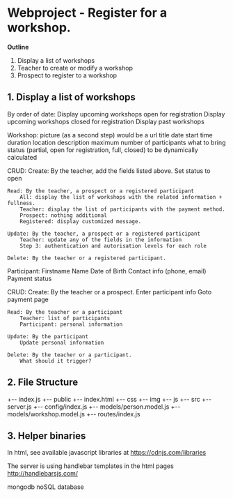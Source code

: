 
# Webproject - Register for a workshop.

**Outline**

1. Display a list of workshops
2. Teacher to create or modify a workshop
3. Prospect to register to a workshop


## 1. Display a list of workshops

By order of date:
Display upcoming workshops open for registration
Display upcoming workshops closed for registration
Display past workshops

Workshop:
  picture (as a second step) would be a url
  title
  date
  start time
  duration
  location
  description
  maximum number of participants
  what to bring
  status (partial, open for registration, full, closed) to be dynamically calculated

  CRUD:
    Create:  By the teacher, add the fields listed above. Set status to open

    Read: By the teacher, a prospect or a registered participant
        All: display the list of workshops with the related information + fullness.
        Teacher: display the list of participants with the payment method.
        Prospect: nothing additional
        Registered: display customized message.

    Update: By the teacher, a prospect or a registered participant
        Teacher: update any of the fields in the information
        Step 3: authentication and autorisation levels for each role

    Delete: By the teacher or a registered participant.

  Participant: Firstname Name 
               Date of Birth 
               Contact info (phone, email)
               Payment status

  CRUD:
    Create: By the teacher or a prospect.
        Enter participant info
        Goto payment page

    Read: By the teacher or a participant
        Teacher: list of participants
        Participant: personal information

    Update: By the participant
        Update personal information

    Delete: By the teacher or a participant.
        What should it trigger?
 

## 2. File Structure
 +-- index.js
 +-- public
     +-- index.html
     +-- css
     +-- img
     +-- js
 +-- src
     +-- server.js
     +-- config/index.js
     +-- models/person.model.js
     +-- models/workshop.model.js
     +-- routes/index.js

## 3. Helper binaries

In html, see available javascript libraries at
https://cdnjs.com/libraries
          <!-- {{!-- dateFormat date "dddd, MMMM Do YYYY, h:mm:ss a --"}} -->



The server is using handlebar templates in the html pages
http://handlebarsjs.com/

mongodb noSQL database
